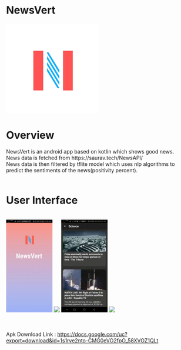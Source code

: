 # NewsVert


<img src="https://raw.githubusercontent.com/ayushvatsal/NewsVert/master/readme-images/logo_icon.png" width="250"/>

# Overview
<div>NewsVert is an android app based on kotlin which shows good news.</div>
<div>News data is fetched from https://saurav.tech/NewsAPI/</div>
<div>News data is then filtered by tflite model which uses nlp algorithms to predict the sentiments of the news(positivity percent).<div>
<br>

# User Interface

<br>
<img src="https://raw.githubusercontent.com/ayushvatsal/NewsVert/master/readme-images/news3.gif" width="25%"/>
<img src="https://docs.google.com/uc?export=download&id=1ajdJljbFploi-Iebo_Nii0RRN1h6dKe4" width="25%"/>
<img src="https://raw.githubusercontent.com/ayushvatsal/NewsVert/master/readme-images/news1.gif" width="25%"/>
<img src="https://docs.google.com/uc?export=download&id=1aiEBNmSFGwAP_Gm-o3AN7dRz876Sq4I1" width="25%"/>
<br>
<br>
<br>


Apk Download Link : https://docs.google.com/uc?export=download&id=1s1rve2nto-CMG0eVO2fpO_58XVOZ1QLt
